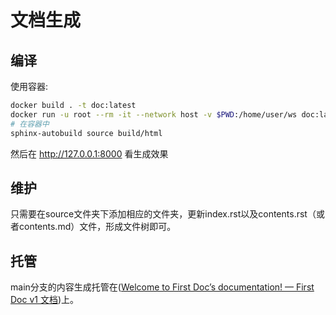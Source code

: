 # 文档生成

## 编译

使用容器:

```bash
docker build . -t doc:latest
docker run -u root --rm -it --network host -v $PWD:/home/user/ws doc:latest bash
# 在容器中
sphinx-autobuild source build/html
```

然后在 http://127.0.0.1:8000 看生成效果

## 维护

只需要在source文件夹下添加相应的文件夹，更新index.rst以及contents.rst（或者contents.md）文件，形成文件树即可。

## 托管

main分支的内容生成托管在([Welcome to First Doc’s documentation! &mdash; First Doc v1 文档](https://diary-from-hang.readthedocs.io/zh-cn/latest/))上。


